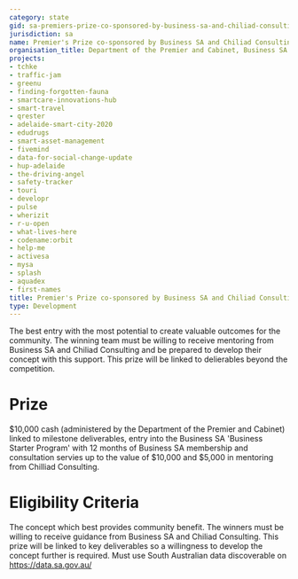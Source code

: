 ```yaml
---
category: state
gid: sa-premiers-prize-co-sponsored-by-business-sa-and-chiliad-consulting
jurisdiction: sa
name: Premier's Prize co-sponsored by Business SA and Chiliad Consulting
organisation_title: Department of the Premier and Cabinet, Business SA and Chiliad Consulting
projects:
- tchke
- traffic-jam
- greenu
- finding-forgotten-fauna
- smartcare-innovations-hub
- smart-travel
- qrester
- adelaide-smart-city-2020
- edudrugs
- smart-asset-management
- fivemind
- data-for-social-change-update
- hup-adelaide
- the-driving-angel
- safety-tracker
- touri
- developr
- pulse
- wherizit
- r-u-open
- what-lives-here
- codename:orbit
- help-me
- activesa
- mysa
- splash
- aquadex
- first-names
title: Premier's Prize co-sponsored by Business SA and Chiliad Consulting
type: Development
---
```


The best entry with the most potential to create valuable outcomes for the community. The winning team must be willing to receive mentoring from Business SA and Chiliad Consulting and be prepared to develop their concept with this support. This prize will be linked to delierables beyond the competition.

# Prize
$10,000 cash (administered by the Department of the Premier and Cabinet) linked to milestone deliverables, entry into the Business SA 'Business Starter Program' with 12 months of Business SA membership and consultation servies up to the value of $10,000 and $5,000 in mentoring from Chilliad Consulting.

# Eligibility Criteria
The concept which best provides community benefit. The winners must be willing to receive guidance from Business SA and Chiliad Consulting. This prize will be linked to key deliverables so a willingness to develop the concept further is required. Must use South Australian data discoverable on https://data.sa.gov.au/